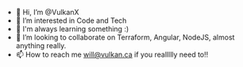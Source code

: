 - 👋 Hi, I’m @VulkanX
- 👀 I’m interested in Code and Tech
- 🌱 I'm always learning something :)
- 💞️ I’m looking to collaborate on Terraform, Angular, NodeJS, almost anything really.
- 📫 How to reach me will@vulkan.ca if you reallllly need to!!

<!---
VulkanX/VulkanX is a ✨ special ✨ repository because its `README.md` (this file) appears on your GitHub profile.
You can click the Preview link to take a look at your changes.
--->
